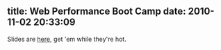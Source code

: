 title: Web Performance Boot Camp
date: 2010-11-02 20:33:09
---

<p>Slides are <a href="http://lethargy.org/~jesus/misc/webperformancebootcamp.pdf">here</a>, get 'em while they're hot.</p>
